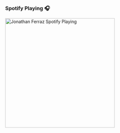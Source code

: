 ### Spotify Playing 🎧

[<img src="https://jonathanchagas-spotify.vercel.app/api/spotify" alt="Jonathan Ferraz Spotify Playing" width="350" />](https://open.spotify.com/user/swyqyimdc12jajde4vpwd2x1b)